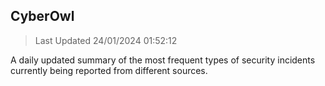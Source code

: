 ## CyberOwl 
> Last Updated 24/01/2024 01:52:12 


A daily updated summary of the most frequent types of security incidents currently being reported from different sources.

